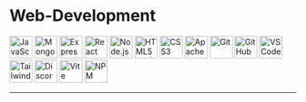 # Web-Development
<p align="left"> <img src="https://cdn.jsdelivr.net/gh/devicons/devicon/icons/javascript/javascript-original.svg" alt="JavaScript" width="40" height="40"/>  <img src="https://cdn.jsdelivr.net/gh/devicons/devicon/icons/mongodb/mongodb-original.svg" alt="MongoDB" width="40" height="40"/> <img src="https://cdn.jsdelivr.net/gh/devicons/devicon/icons/express/express-original.svg" alt="Express" width="40" height="40"/> <img src="https://cdn.jsdelivr.net/gh/devicons/devicon/icons/react/react-original.svg" alt="React" width="40" height="40"/> <img src="https://cdn.jsdelivr.net/gh/devicons/devicon/icons/nodejs/nodejs-original.svg" alt="Node.js" width="40" height="40"/> <img src="https://cdn.jsdelivr.net/gh/devicons/devicon/icons/html5/html5-original.svg" alt="HTML5" width="40" height="40"/> <img src="https://cdn.jsdelivr.net/gh/devicons/devicon/icons/css3/css3-original.svg" alt="CSS3" width="40" height="40"/> <img src="https://cdn.jsdelivr.net/gh/devicons/devicon/icons/apache/apache-original.svg" alt="Apache" width="40" height="40"/> <img src="https://cdn.jsdelivr.net/gh/devicons/devicon/icons/git/git-original.svg" alt="Git" width="40" height="40"/> <img src="https://cdn.jsdelivr.net/gh/devicons/devicon/icons/github/github-original.svg" alt="GitHub" width="40" height="40"/> <img src="https://cdn.jsdelivr.net/gh/devicons/devicon/icons/vscode/vscode-original.svg" alt="VSCode" width="40" height="40"/> <img src="https://cdn.jsdelivr.net/gh/devicons/devicon/icons/tailwindcss/tailwindcss-plain.svg" alt="TailwindCSS" width="40" height="40"/> <img src="https://user-images.githubusercontent.com/67528422/146671256-2d9c816a-87c7-48b7-8e4f-b850f9c9fd54.png" alt="Discord" width="40" height="40"/> <img src="https://vitejs.dev/logo.svg" alt="Vite" width="40" height="40"/> <img src="https://upload.wikimedia.org/wikipedia/commons/d/db/Npm-logo.svg" alt="NPM" width="40" height="40"/> </p>

---
